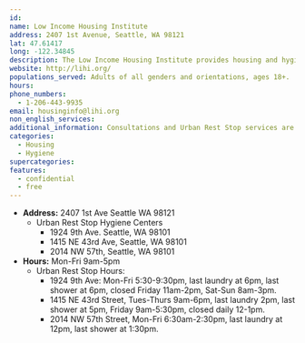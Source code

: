 ```yaml
---
id: 
name: Low Income Housing Institute
address: 2407 1st Avenue, Seattle, WA 98121
lat: 47.61417
long: -122.34845
description: The Low Income Housing Institute provides housing and hygiene services for the low-income and homeless of Washington state.
website: http://lihi.org/
populations_served: Adults of all genders and orientations, ages 18+.
hours: 
phone_numbers:
  - 1-206-443-9935
email: housinginfo@lihi.org
non_english_services: 
additional_information: Consultations and Urban Rest Stop services are free. Housing is not free.
categories:
  - Housing
  - Hygiene
supercategories:
features:
  - confidential
  - free
---
```

- **Address:** 2407 1st Ave Seattle WA 98121
   - Urban Rest Stop Hygiene Centers
     - 1924 9th Ave. Seattle, WA 98101
     - 1415 NE 43rd Ave, Seattle, WA 98101
     - 2014 NW 57th, Seattle, WA 98101
- **Hours:** Mon-Fri 9am-5pm
   - Urban Rest Stop Hours:
     - 1924 9th Ave: Mon-Fri 5:30-9:30pm, last laundry at 6pm, last shower at 6pm, closed Friday 11am-2pm, Sat-Sun 8am-3pm.
     - 1415 NE 43rd Street, Tues-Thurs 9am-6pm, last laundry 2pm, last shower at 5pm, Friday 9am-5:30pm, closed daily 12-1pm.
     - 2014 NW 57th Street, Mon-Fri 6:30am-2:30pm, last laundry at 12pm, last shower at 1:30pm.
